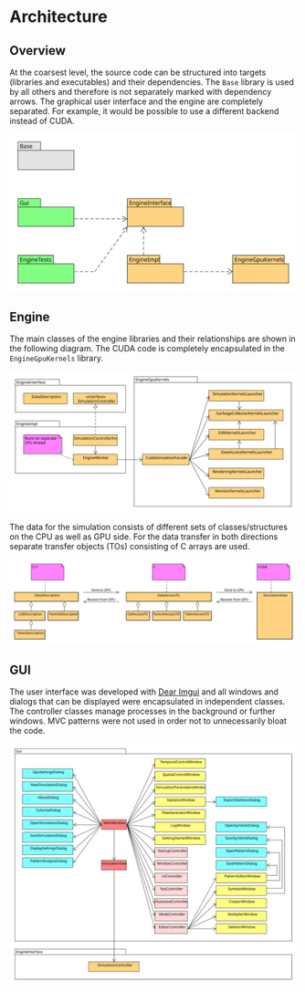 # Architecture

## Overview

At the coarsest level, the source code can be structured into targets (libraries and executables) and their dependencies. The `Base` library is used by all others and therefore is not separately marked with dependency arrows. The graphical user interface and the engine are completely separated. For example, it would be possible to use a different backend instead of CUDA.

![Dependencies of libraries (orange) and executables (green)](../.gitbook/assets/packages.svg)

## Engine

The main classes of the engine libraries and their relationships are shown in the following diagram. The CUDA code is completely encapsulated in the `EngineGpuKernels` library.

![Engine classes and their dependencies](../.gitbook/assets/engine.svg)

The data for the simulation consists of different sets of classes/structures on the CPU as well as GPU side. For the data transfer in both directions separate transfer objects (TOs) consisting of C arrays are used.

![](../.gitbook/assets/data.svg)

## GUI

The user interface was developed with [Dear Imgui](https://github.com/ocornut/imgui) and all windows and dialogs that can be displayed were encapsulated in independent classes. The controller classes manage processes in the background or further windows. MVC patterns were not used in order not to unnecessarily bloat the code.

![Gui classes and their dependencies](../.gitbook/assets/gui.svg)
